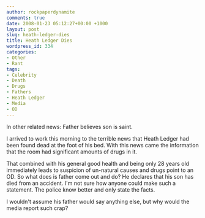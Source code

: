 ```yaml
---
author: rockpaperdynamite
comments: true
date: 2008-01-23 05:12:27+00:00 +1000
layout: post
slug: heath-ledger-dies
title: Heath Ledger Dies
wordpress_id: 334
categories:
- Other
- Rant
tags:
- Celebrity
- Death
- Drugs
- Fathers
- Heath Ledger
- Media
- OD
---
```


In other related news: Father believes son is saint.

I arrived to work this morning to the terrible news that Heath Ledger had been found dead at the foot of his bed. With this news came the information that the room had significant amounts of drugs in it.

That combined with his general good health and being only 28 years old immediately leads to suspicion of un-natural causes and drugs point to an OD. So what does is father come out and do? He declares that his son has died from an accident. I'm not sure how anyone could make such a statement. The police know better and only state the facts.

I wouldn't assume his father would say anything else, but why would the media report such crap?
